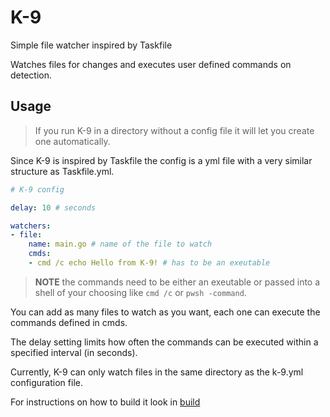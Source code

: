 # K-9
Simple file watcher inspired by Taskfile

Watches files for changes and executes user defined commands on detection.

## Usage

> If you run K-9 in a directory without a config file it will let you create one automatically.

Since K-9 is inspired by Taskfile the config is a yml file with a very similar structure as Taskfile.yml.

```yaml
# K-9 config

delay: 10 # seconds

watchers:
- file:
    name: main.go # name of the file to watch
    cmds:
    - cmd /c echo Hello from K-9! # has to be an exeutable
```

> **NOTE** the commands need to be either an exeutable or passed into a shell of your choosing like `cmd /c` or `pwsh -command`.

You can add as many files to watch as you want, each one can execute the commands defined in cmds.

The delay setting limits how often the commands can be executed within a specified interval (in seconds).

Currently, K-9 can only watch files in the same directory as the k-9.yml configuration file.

For instructions on how to build it look in [build](bin/build.md)